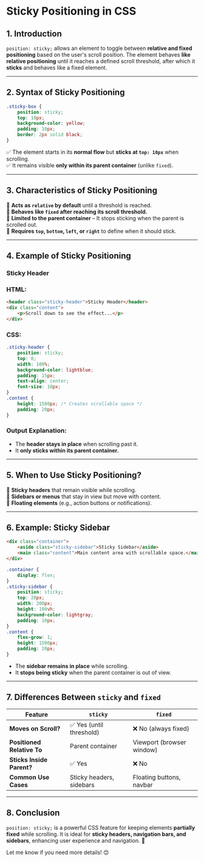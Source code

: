 # **Sticky Positioning in CSS**  

## **1. Introduction**  

`position: sticky;` allows an element to toggle between **relative and fixed positioning** based on the user's scroll position. The element behaves **like relative positioning** until it reaches a defined scroll threshold, after which it **sticks** and behaves like a fixed element.  

---

## **2. Syntax of Sticky Positioning**  

```css
.sticky-box {
    position: sticky;
    top: 10px;
    background-color: yellow;
    padding: 10px;
    border: 2px solid black;
}
```

✅ The element starts in its **normal flow** but **sticks at `top: 10px`** when scrolling.  
✅ It remains visible **only within its parent container** (unlike `fixed`).  

---

## **3. Characteristics of Sticky Positioning**  

🔹 **Acts as `relative` by default** until a threshold is reached.  
🔹 **Behaves like `fixed` after reaching its scroll threshold.**  
🔹 **Limited to the parent container** – It stops sticking when the parent is scrolled out.  
🔹 **Requires `top`, `bottom`, `left`, or `right`** to define when it should stick.  

---

## **4. Example of Sticky Positioning**

### **Sticky Header**

### **HTML:**

```html
<header class="sticky-header">Sticky Header</header>
<div class="content">
    <p>Scroll down to see the effect...</p>
</div>
```

### **CSS:**

```css
.sticky-header {
    position: sticky;
    top: 0;
    width: 100%;
    background-color: lightblue;
    padding: 15px;
    text-align: center;
    font-size: 18px;
}
.content {
    height: 1500px; /* Creates scrollable space */
    padding: 20px;
}
```

### **Output Explanation:**

- The **header stays in place** when scrolling past it.
- It **only sticks within its parent container.**

---

## **5. When to Use Sticky Positioning?**  

🔹 **Sticky headers** that remain visible while scrolling.  
🔹 **Sidebars or menus** that stay in view but move with content.  
🔹 **Floating elements** (e.g., action buttons or notifications).  

---

## **6. Example: Sticky Sidebar**

```html
<div class="container">
    <aside class="sticky-sidebar">Sticky Sidebar</aside>
    <main class="content">Main content area with scrollable space.</main>
</div>
```

```css
.container {
    display: flex;
}
.sticky-sidebar {
    position: sticky;
    top: 20px;
    width: 200px;
    height: 100vh;
    background-color: lightgray;
    padding: 10px;
}
.content {
    flex-grow: 1;
    height: 1500px;
    padding: 20px;
}
```

- The **sidebar remains in place** while scrolling.
- It **stops being sticky** when the parent container is out of view.

---

## **7. Differences Between `sticky` and `fixed`**

| Feature         | `sticky` | `fixed` |
|----------------|---------|---------|
| **Moves on Scroll?** | ✅ Yes (until threshold) | ❌ No (always fixed) |
| **Positioned Relative To** | Parent container | Viewport (browser window) |
| **Sticks Inside Parent?** | ✅ Yes | ❌ No |
| **Common Use Cases** | Sticky headers, sidebars | Floating buttons, navbar |

---

## **8. Conclusion**  

`position: sticky;` is a powerful CSS feature for keeping elements **partially fixed** while scrolling. It is ideal for **sticky headers, navigation bars, and sidebars**, enhancing user experience and navigation. 🚀  

Let me know if you need more details! 😊

